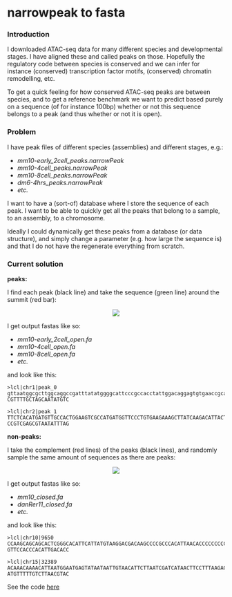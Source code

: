 # narrowpeak to fasta
### Introduction
I downloaded ATAC-seq data for many different species and developmental stages. I have aligned these
and called peaks on those. Hopefully the regulatory code between species is conserved and we can
infer for instance (conserved) transcription factor motifs, (conserved) chromatin remodelling, etc.  

To get a quick feeling for how conserved ATAC-seq peaks are between species, and to get a reference
benchmark we want to predict based purely on a sequence (of for instance 100bp) whether or not this
sequence belongs to a peak (and thus whether or not it is open). 

### Problem
I have peak files of different species (assemblies) and different stages, e.g.:
  - *mm10-early_2cell_peaks.narrowPeak*
  - *mm10-4cell_peaks.narrowPeak*
  - *mm10-8cell_peaks.narrowPeak*
  - *dm6-4hrs_peaks.narrowPeak*
  - *etc.*

I want to have a (sort-of) database where I store the sequence of each peak. I want to be able to 
quickly get all the peaks that belong to a sample, to an assembly, to a chromosome. 

Ideally I could dynamically get these peaks from a database (or data structure), and simply change 
a parameter (e.g. how large the sequence is) and that I do not have the regenerate everything from
scratch.

### Current solution
**peaks:**

I find each peak (black line) and take the sequence (green line) around the summit (red bar): 
<p align="center">
    <img src="https://raw.githubusercontent.com/vanheeringen-lab/GroupMeetings/master/code_review/narrowpeak_to_fasta/stagetofastq.jpg">
</p>

I get output fastas like so:
  - *mm10-early_2cell_open.fa*
  - *mm10-4cell_open.fa*
  - *mm10-8cell_open.fa*
  - *etc.*

and look like this:

    >lcl|chr1|peak_0
    gttaatggcgcttggcaggccgatttatatggggcattcccgccacctattggacaggagtgtgaaccgcaCGTGTTATA
    CGTTTTGCTAGCAATATGTC

    >lcl|chr2|peak_1
    TTCTCACATGATGTTGCCACTGGAAGTCGCCATGATGGTTCCCTGTGAAGAAAGCTTATCAAGACATTACTAATAGATAG
    CCGTCGAGCGTAATATTTAG


**non-peaks:**

I take the complement (red lines) of the peaks (black lines), and randomly sample the same amount of
sequences as there are peaks: 
<p align="center">
    <img src="https://raw.githubusercontent.com/vanheeringen-lab/GroupMeetings/master/code_review/narrowpeak_to_fasta/stagestofastq.jpg">
</p>

I get output fastas like so:
  - *mm10_closed.fa*
  - *danRer11_closed.fa*
  - *etc.*

and look like this:

    >lcl|chr10|9650
    CCAAGCAGCAGCACTCGGGCACATTCATTATGTAAGGACGACAAGCCCCGCCCACATTAACACCCCCCCCCCCCATCCTA
    GTTCCACCCACATTGACACC

    >lcl|chr15|32389
    ACAAACAAAACATTAATGGAATGAGTATAATAATTGTAACATTCTTAATCGATCATAACTTCCTTTAAGAGGAAGACGAT
    ATGTTTTTGTCTTAACGTAC


See the code [here](https://github.com/vanheeringen-lab/GroupMeetings/blob/master/code_review/narrowpeak_to_fasta/peak_to_fasta.py)
